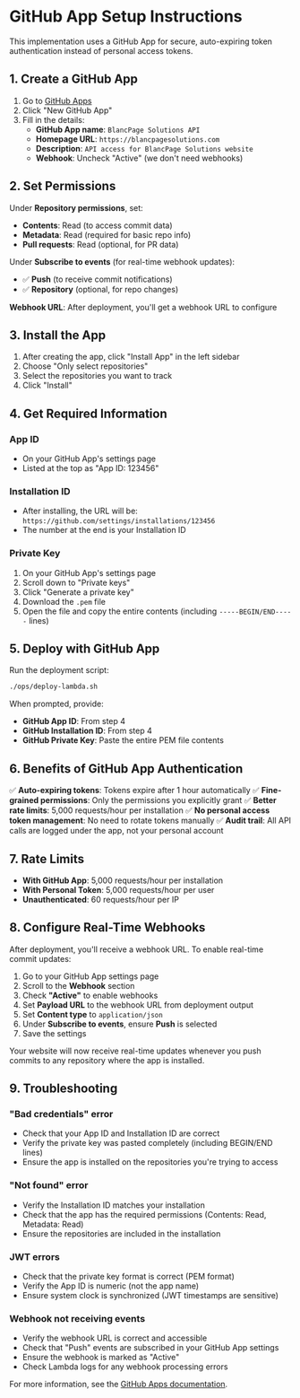 # GitHub App Setup Instructions

This implementation uses a GitHub App for secure, auto-expiring token authentication instead of personal access tokens.

## 1. Create a GitHub App

1. Go to [GitHub Apps](https://github.com/settings/apps)
2. Click "New GitHub App"
3. Fill in the details:
   - **GitHub App name**: `BlancPage Solutions API`
   - **Homepage URL**: `https://blancpagesolutions.com`
   - **Description**: `API access for BlancPage Solutions website`
   - **Webhook**: Uncheck "Active" (we don't need webhooks)

## 2. Set Permissions

Under **Repository permissions**, set:
- **Contents**: Read (to access commit data)
- **Metadata**: Read (required for basic repo info)
- **Pull requests**: Read (optional, for PR data)

Under **Subscribe to events** (for real-time webhook updates):
- ✅ **Push** (to receive commit notifications)
- ✅ **Repository** (optional, for repo changes)

**Webhook URL**: After deployment, you'll get a webhook URL to configure

## 3. Install the App

1. After creating the app, click "Install App" in the left sidebar
2. Choose "Only select repositories" 
3. Select the repositories you want to track
4. Click "Install"

## 4. Get Required Information

### App ID
- On your GitHub App's settings page
- Listed at the top as "App ID: 123456"

### Installation ID
- After installing, the URL will be: `https://github.com/settings/installations/123456`
- The number at the end is your Installation ID

### Private Key
1. On your GitHub App's settings page
2. Scroll down to "Private keys"
3. Click "Generate a private key"
4. Download the `.pem` file
5. Open the file and copy the entire contents (including `-----BEGIN/END-----` lines)

## 5. Deploy with GitHub App

Run the deployment script:
```bash
./ops/deploy-lambda.sh
```

When prompted, provide:
- **GitHub App ID**: From step 4
- **GitHub Installation ID**: From step 4  
- **GitHub Private Key**: Paste the entire PEM file contents

## 6. Benefits of GitHub App Authentication

✅ **Auto-expiring tokens**: Tokens expire after 1 hour automatically
✅ **Fine-grained permissions**: Only the permissions you explicitly grant
✅ **Better rate limits**: 5,000 requests/hour per installation
✅ **No personal access token management**: No need to rotate tokens manually
✅ **Audit trail**: All API calls are logged under the app, not your personal account

## 7. Rate Limits

- **With GitHub App**: 5,000 requests/hour per installation
- **With Personal Token**: 5,000 requests/hour per user
- **Unauthenticated**: 60 requests/hour per IP

## 8. Configure Real-Time Webhooks

After deployment, you'll receive a webhook URL. To enable real-time commit updates:

1. Go to your GitHub App settings page
2. Scroll to the **Webhook** section
3. Check **"Active"** to enable webhooks
4. Set **Payload URL** to the webhook URL from deployment output
5. Set **Content type** to `application/json`
6. Under **Subscribe to events**, ensure **Push** is selected
7. Save the settings

Your website will now receive real-time updates whenever you push commits to any repository where the app is installed.

## 9. Troubleshooting

### "Bad credentials" error
- Check that your App ID and Installation ID are correct
- Verify the private key was pasted completely (including BEGIN/END lines)
- Ensure the app is installed on the repositories you're trying to access

### "Not found" error  
- Verify the Installation ID matches your installation
- Check that the app has the required permissions (Contents: Read, Metadata: Read)
- Ensure the repositories are included in the installation

### JWT errors
- Check that the private key format is correct (PEM format)
- Verify the App ID is numeric (not the app name)
- Ensure system clock is synchronized (JWT timestamps are sensitive)

### Webhook not receiving events
- Verify the webhook URL is correct and accessible
- Check that "Push" events are subscribed in your GitHub App settings
- Ensure the webhook is marked as "Active"
- Check Lambda logs for any webhook processing errors

For more information, see the [GitHub Apps documentation](https://docs.github.com/en/developers/apps/getting-started-with-apps/about-apps).